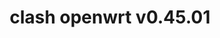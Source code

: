 ---
title: clash openwrt v0.45.01
layout: safelink
safelinkku: https://osdn.net/projects/openclash/downloads/77145/luci-app-openclash_0.45.01-beta_all.ipk/
permalink: /clash-openwrt-v45-01/
---